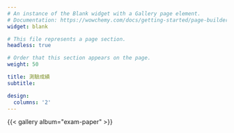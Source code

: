 ```yaml
---
# An instance of the Blank widget with a Gallery page element.
# Documentation: https://wowchemy.com/docs/getting-started/page-builder/
widget: blank

# This file represents a page section.
headless: true

# Order that this section appears on the page.
weight: 50

title: 測驗成績
subtitle:

design:
  columns: '2'
---
```


{{< gallery album="exam-paper" >}}
